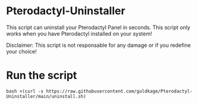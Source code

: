 
# Pterodactyl-Uninstaller

This script can uninstall your Pterodactyl Panel in seconds.
This script only works when you have Pterodactyl installed on your system!

Disclaimer: This script is not responsable for any damage or if you redefine your choice!

# Run the script
`bash <(curl -s https://raw.githubusercontent.com/guldkage/Pterodactyl-Uninstaller/main/uninstall.sh)`
